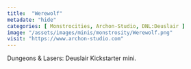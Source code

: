 ```yaml
---
title:  "Werewolf"
metadate: "hide"
categories: [ Monstrocities, Archon-Studio, DNL:Deuslair ]
image: "/assets/images/minis/monstrosity/Werewolf.png"
visit: "https://www.archon-studio.com"
---
```

Dungeons & Lasers: Deuslair Kickstarter mini.